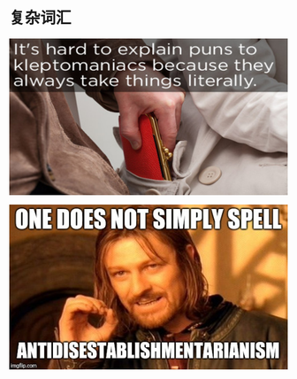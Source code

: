 # 复杂词汇

![kleptomaniacs\_puns](../../.gitbook/assets/kleptomaniacs_puns.jpg)

![Antidisestablishmentarianism](../../.gitbook/assets/antidisestablishmentarianism.jpg)





